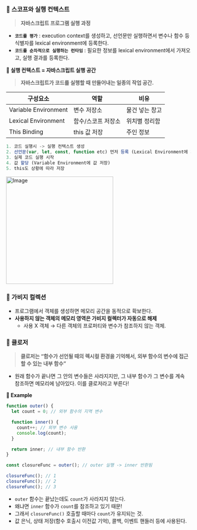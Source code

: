 ### 🔎 스코프와 실행 컨텍스트

> **자바스크립트 프로그램 실행 과정**

- **`코드를 평가`** : execution context를 생성하고, 선언문만 실행하면서 변수나 함수 등 식별자를 lexical environment에 등록한다.
- **`코드를 순차적으로 실행하는 런타임`** : 필요한 정보를 lexical environment에서 가져오고, 실행 결과를 등록한다.

**📍 실행 컨텍스트 = 자바스크립트 실행 공간**

> **자바스크립트가 코드를 실행할 때 만들어내는 일종의 작업 공간.**

| 구성요소             | 역할               | 비유           |
| -------------------- | ------------------ | -------------- |
| Variable Environment | 변수 저장소        | 물건 넣는 창고 |
| Lexical Environment  | 함수/스코프 저장소 | 위치별 정리함  |
| This Binding         | this 값 저장       | 주인 정보      |

```jsx
1. 코드 실행시 -> 실행 컨텍스트 생성
2. 선언문(var, let, const, function etc) 먼저 등록 (Lexical Environment에 저장)
3. 실제 코드 실행 시작
4. 값 할당 (Variable Environment에 값 저장)
5. this도 상황에 따라 저장
```

<img width="292" alt="Image" src="https://github.com/user-attachments/assets/eeb93941-1281-41bd-ac8b-168746e3ad03" />

### 🚰 가비지 컬렉션

- 프로그램에서 객체를 생성하면 메모리 공간을 동적으로 확보한다.
- **사용하지 않는 객체의 메모리 영역은 가비지 컬렉터가 자동으로 해제**
  - 사용 X 객체 → 다른 객체의 프로퍼티와 변수가 참조하지 않는 객체.

### 💊 클로저

> **클로저는 “함수가 선언될 때의 렉시컬 환경을 기억해서, 외부 함수의 변수에 접근할 수 있는 내부 함수”**

- 원래 함수가 끝나면 그 안의 변수들은 사라지지만, 그 내부 함수가 그 변수를 계속 참조하면 메모리에 남아있다. 이를 클로저라고 부른다!

**🧸 Example**

```jsx
function outer() {
  let count = 0; // 외부 함수의 지역 변수

  function inner() {
    count++; // 외부 변수 사용
    console.log(count);
  }

  return inner; // 내부 함수 반환
}

const closureFunc = outer(); // outer 실행 -> inner 반환됨

closureFunc(); // 1
closureFunc(); // 2
closureFunc(); // 3
```

- `outer` 함수는 끝났는데도 `count`가 사라지지 않는다.
- 왜냐면 `inner` 함수가 `count`를 참조하고 있기 때문!
- 그래서 `closureFunc()` 호출할 때마다 `count`가 유지되는 것.
- 값 은닉, 상태 저장(함수 호출시 이전값 기억), 콜백, 이벤트 핸들러 등에 사용된다.
